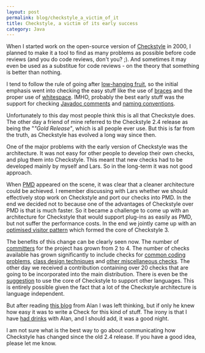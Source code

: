 ```yaml
---
layout: post
permalink: blog/checkstyle_a_victim_of_it
title: Checkstyle, a victim of its early success
category: Java
---
```


<p>
When I started work on the open-source version of <a href="http://checkstyle.sf.net/">Checkstyle</a> in 2000, I planned to make it a tool to find as many problems as possible before code reviews (and you do code reviews, don't you? ;). And sometimes it may even be used as a substitue for code reviews - on the theory that something is better than nothing.

</p>
<p>
I tend to follow the rule of going after <a href="http://www.wordspy.com/words/low-hangingfruit.asp">low-hanging fruit</a>, so the initial emphasis went into checking the easy stuff like the use of <a href="">braces</a> and the proper use of <a href="http://checkstyle.sourceforge.net/config_whitespace.html">whitespace</a>. IMHO, probably the best early stuff was the support for checking <a href="http://checkstyle.sourceforge.net/config_javadoc.html">Javadoc comments</a> and <a href="http://checkstyle.sourceforge.net/config_naming.html">naming conventions</a>.

</p>
<p>
Unfortunately to this day most people think this is all that Checkstyle does. The other day a friend of mine referred to the Checkstyle 2.4 release as being the "<i>"Gold Release"</i>, which is all people ever use. But this is far from the truth, as Checkstyle has evolved a long way since then.

</p>
<p>
One of the major problems with the early version of Checkstyle was the architecture. It was not easy for other people to develop their own checks, and plug them into Checkstyle. This meant that new checks had to be developed mainly by myself and Lars. So in the long-term it was not good approach.

</p>
<p>
When <a href="http://pmd.sf.net/">PMD</a> appeared on the scene, it was clear that a cleaner architecture could be achieved. I remember discussing with Lars whether we should effectively stop work on Checkstyle and port our checks into PMD. In the end we decided not to because one of the advantages of Checkstyle over PMD is that is much faster. So it became a challenge to come up with an architecture for Checkstyle that would support plug-ins as easily as PMD, but not suffer the performance costs. In the end we jointly came up with an <a href="http://checkstyle.sourceforge.net/api/com/puppycrawl/tools/checkstyle/api/Check.html">optimised visitor pattern</a> which formed the core of Checkstyle 3.

</p>
<p>
The benefits of this change can be clearly seen now. The number of <a href="https://sourceforge.net/project/memberlist.php?group_id=29721">committers</a> for the project has grown from 2 to 4. The number of checks available has grown significantly to include checks for <a href="http://checkstyle.sourceforge.net/config_coding.html">common coding problems</a>, <a href="http://checkstyle.sourceforge.net/config_design.html">class design techniques</a> and <a href="http://checkstyle.sourceforge.net/config_misc.html">other miscellaneous checks</a>. The other day we received a contribution containing over 20 checks that are going to be incorporated into the main distribution. There is even be the <a href="https://sourceforge.net/mailarchive/forum.php?thread_id=2531814&forum_id=12011">suggestion</a> to use the core of Checkstyle to support other languages. This is entirely possible given the fact that a lot of the Checkstyle architecture is language independent.

</p>
<p>
But after reading <a href="http://www.cardboard.nu/archives/000072.html">this blog</a> from Alan I was left thinking, but if only he knew how easy it was to write a Check for this kind of stuff. The irony is that I have <a href="http://www.cardboard.nu/archives/000072.html">had drinks</a> with Alan, and I should add, it was a good night.

</p>
<p>
I am not sure what is the best way to go about communicating how Checkstyle has changed since the old 2.4 release. If you have a good idea, please let me know.

</p>
